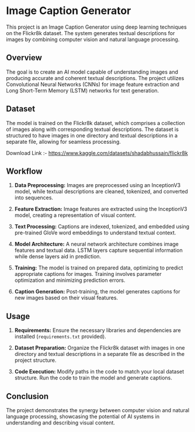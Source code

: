 # Image Caption Generator

This project is an Image Caption Generator using deep learning techniques on the Flickr8k dataset. The system generates textual descriptions for images by combining computer vision and natural language processing.

## Overview

The goal is to create an AI model capable of understanding images and producing accurate and coherent textual descriptions. The project utilizes Convolutional Neural Networks (CNNs) for image feature extraction and Long Short-Term Memory (LSTM) networks for text generation.

## Dataset

The model is trained on the Flickr8k dataset, which comprises a collection of images along with corresponding textual descriptions. The dataset is structured to have images in one directory and textual descriptions in a separate file, allowing for seamless processing.

Download Link :- https://www.kaggle.com/datasets/shadabhussain/flickr8k

## Workflow

1. **Data Preprocessing:** Images are preprocessed using an InceptionV3 model, while textual descriptions are cleaned, tokenized, and converted into sequences.

2. **Feature Extraction:** Image features are extracted using the InceptionV3 model, creating a representation of visual content.

3. **Text Processing:** Captions are indexed, tokenized, and embedded using pre-trained GloVe word embeddings to understand textual context.

4. **Model Architecture:** A neural network architecture combines image features and textual data. LSTM layers capture sequential information while dense layers aid in prediction.

5. **Training:** The model is trained on prepared data, optimizing to predict appropriate captions for images. Training involves parameter optimization and minimizing prediction errors.

6. **Caption Generation:** Post-training, the model generates captions for new images based on their visual features.

## Usage

1. **Requirements:** Ensure the necessary libraries and dependencies are installed (`requirements.txt` provided).
   
2. **Dataset Preparation:** Organize the Flickr8k dataset with images in one directory and textual descriptions in a separate file as described in the project structure.

3. **Code Execution:** Modify paths in the code to match your local dataset structure. Run the code to train the model and generate captions.

## Conclusion

The project demonstrates the synergy between computer vision and natural language processing, showcasing the potential of AI systems in understanding and describing visual content.
